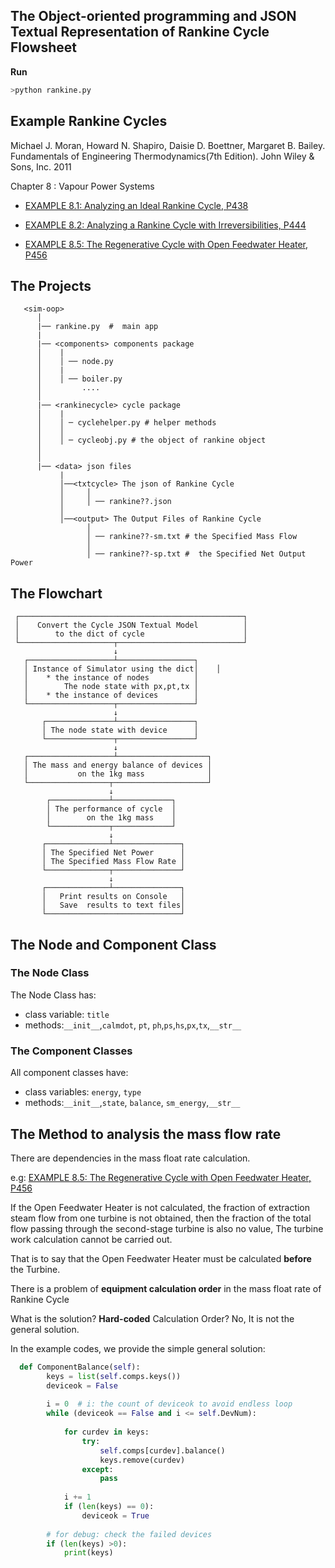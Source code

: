 ## The Object-oriented programming and JSON Textual Representation of Rankine Cycle Flowsheet

**Run**

```bash
>python rankine.py
```

## Example Rankine Cycles

Michael J. Moran, Howard N. Shapiro, Daisie D. Boettner, Margaret B. Bailey. Fundamentals of Engineering Thermodynamics(7th Edition). John Wiley & Sons, Inc. 2011

Chapter 8 : Vapour Power Systems 

* [EXAMPLE 8.1: Analyzing an Ideal Rankine Cycle, P438](http://nbviewer.jupyter.org/github/PySEE/PyRankine/blob/master/notebook/RankineCycle81-82.ipynb)

* [EXAMPLE 8.2: Analyzing a Rankine Cycle with Irreversibilities, P444](http://nbviewer.jupyter.org/github/PySEE/PyRankine/blob/master/notebook/RankineCycle81-82.ipynb)    
* [EXAMPLE 8.5: The Regenerative Cycle with Open Feedwater Heater, P456](http://nbviewer.jupyter.org/github/PySEE/PyRankine/blob/master/notebook/RankineCycle85.ipynb)

## The Projects 

```
   <sim-oop>
      │ 
      |── rankine.py  #  main app
      |
      |── <components> components package
      │    |
      │    │ ── node.py
      │    |
      │    │ ── boiler.py
      │         .... 
      │
      |── <rankinecycle> cycle package
      │    |
      │    │ ─ cyclehelper.py # helper methods  
      │    │     
      │    │ ─ cycleobj.py # the object of rankine object
      │              
      │
      |── <data> json files
           |
           │──<txtcycle> The json of Rankine Cycle
           │     │
           │     │ ── rankine??.json 
           │  
           │──<output> The Output Files of Rankine Cycle
                 │
                 │ ── rankine??-sm.txt # the Specified Mass Flow
                 │
                 │ ── rankine??-sp.txt #  the Specified Net Output Power
```
 
## The Flowchart  

```
 ┌──────────────────────────────────────────────────┐   
 │    Convert the Cycle JSON Textual Model          │
 │        to the dict of cycle                      │
 └─────────────────────┬────────────────────────────┘
                       ↓
   ┌───────────────────┴─────────────────┐ 
   │ Instance of Simulator using the dict│    │
   │    * the instance of nodes          │
   │        The node state with px,pt,tx │
   │    * the instance of devices        │ 
   └───────────────────┬─────────────────┘
                       ↓  
       ┌───────────────┴─────────────────┐ 
       │ The node state with device      │
       └───────────────┬─────────────────┘
                       ↓ 
   ┌───────────────────┴────────────────────┐ 
   │ The mass and energy balance of devices │ 
   │           on the 1kg mass              │
   └──────────────────┬─────────────────────┘
                      ↓  
        ┌─────────────┴─────────────┐ 
        │ The performance of cycle  │ 
        │        on the 1kg mass    │
        └─────────────┬─────────────┘
                      ↓  
       ┌──────────────┴───────────────┐ 
       │ The Specified Net Power      │
       │ The Specified Mass Flow Rate │ 
       └──────────────┬───────────────┘
                      ↓  
       ┌──────────────┴───────────────┐ 
       │   Print results on Console   │ 
       │   Save  results to text files│ 
       └──────────────────────────────┘
 ```

## The Node and Component Class

### The Node  Class

The Node  Class has: 
* class variable:  `title` 
* methods:`__init__`,`calmdot`, `pt`, `ph`,`ps`,`hs`,`px`,`tx`,`__str__`

### The Component Classes

All component classes have: 
* class variables:  `energy`, `type`
* methods:`__init__`,`state`, `balance`, `sm_energy`,`__str__`

## The Method to analysis the mass flow rate

There are dependencies in the mass float rate calculation.

e.g: [EXAMPLE 8.5: The Regenerative Cycle with Open Feedwater Heater, P456](http://nbviewer.jupyter.org/github/PySEE/PyRankine/blob/S2021/notebook/RankineCycle85.ipynb)

If the Open Feedwater Heater is not calculated, the fraction of extraction steam flow from one turbine is not obtained, then the fraction of the total flow passing through the second-stage turbine is also no value, The turbine work calculation cannot be carried out.

That is to say that the Open Feedwater Heater must be calculated **before** the Turbine.

There is a problem of **equipment calculation order** in the mass float rate of Rankine Cycle

What is the solution? **Hard-coded** Calculation Order? No, It is not the general solution.

In the example codes, we provide the simple general solution:

```python
  def ComponentBalance(self):
        keys = list(self.comps.keys())
        deviceok = False
        
        i = 0  # i: the count of deviceok to avoid endless loop
        while (deviceok == False and i <= self.DevNum):
            
            for curdev in keys:
                try:
                    self.comps[curdev].balance()
                    keys.remove(curdev)
                except:
                    pass
            
            i += 1
            if (len(keys) == 0):
                deviceok = True
        
        # for debug: check the failed devices
        if (len(keys) >0): 
            print(keys)  
```
